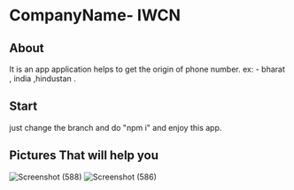 # CompanyName- IWCN

## About 
It is an app application helps to get the origin of phone number. ex: - bharat , india ,hindustan .

## Start 
just change the branch and do "npm i" and enjoy this app.
 
 ## Pictures That will help you

 ![Screenshot (588)](https://user-images.githubusercontent.com/115548645/235338542-b8c9da6d-17db-4371-b0cc-cbbcbaf43273.png)
![Screenshot (586)](https://user-images.githubusercontent.com/115548645/235338545-63df9a4b-150b-42d0-bd7f-87328565f17c.png)
